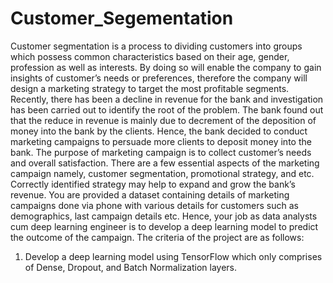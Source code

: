 # Customer_Segementation
Customer segmentation is a process to dividing customers into groups which possess common characteristics based on their age, gender, profession as well as interests. By doing so will enable the company to gain insights of customer’s needs or preferences, therefore the company will design a marketing strategy to target the most profitable segments. Recently, there has been a decline in revenue for the bank and investigation has been 
carried out to identify the root of the problem. The bank found out that the reduce in 
revenue is mainly due to decrement of the deposition of money into the bank by the 
clients. Hence, the bank decided to conduct marketing campaigns to persuade more 
clients to deposit money into the bank. 
The purpose of marketing campaign is to collect customer’s needs and overall 
satisfaction. There are a few essential aspects of the marketing campaign namely, 
customer segmentation, promotional strategy, and etc. Correctly identified strategy 
may help to expand and grow the bank’s revenue. 
You are provided a dataset containing details of marketing campaigns done via 
phone with various details for customers such as demographics, last campaign 
details etc. Hence, your job as data analysts cum deep learning engineer is to 
develop a deep learning model to predict the outcome of the campaign. 
The criteria of the project are as follows:
1) Develop a deep learning model using TensorFlow which only comprises of
Dense, Dropout, and Batch Normalization layers.
